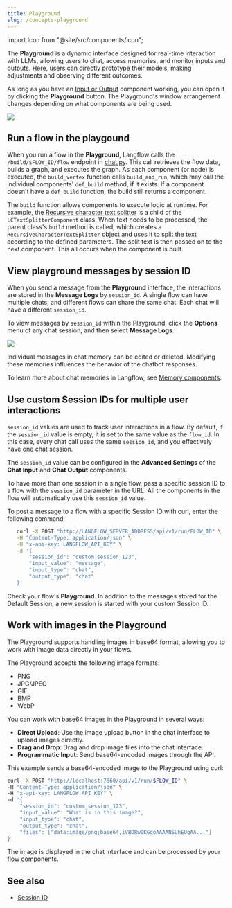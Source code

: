 ```yaml
---
title: Playground
slug: /concepts-playground
---
```


import Icon from "@site/src/components/icon";

The **Playground** is a dynamic interface designed for real-time interaction with LLMs, allowing users to chat, access memories, and monitor inputs and outputs. Here, users can directly prototype their models, making adjustments and observing different outcomes.

As long as you have an [Input or Output](/components-io) component working, you can open it by clicking the **Playground** button.
The Playground's window arrangement changes depending on what components are being used.

![](/img/playground.png)

## Run a flow in the playgound

When you run a flow in the **Playground**, Langflow calls the `/build/$FLOW_ID/flow` endpoint in [chat.py](https://github.com/langflow-ai/langflow/blob/main/src/backend/base/langflow/api/v1/chat.py#L162). This call retrieves the flow data, builds a graph, and executes the graph. As each component (or node) is executed, the `build_vertex` function calls `build_and_run`, which may call the individual components' `def_build` method, if it exists. If a component doesn't have a `def_build` function, the build still returns a component.

The `build` function allows components to execute logic at runtime. For example, the [Recursive character text splitter](https://github.com/langflow-ai/langflow/blob/main/src/backend/base/langflow/components/langchain_utilities/recursive_character.py) is a child of the `LCTextSplitterComponent` class. When text needs to be processed, the parent class's `build` method is called, which creates a `RecursiveCharacterTextSplitter` object and uses it to split the text according to the defined parameters. The split text is then passed on to the next component. This all occurs when the component is built.

## View playground messages by session ID

When you send a message from the **Playground** interface, the interactions are stored in the **Message Logs** by `session_id`.
A single flow can have multiple chats, and different flows can share the same chat. Each chat will have a different `session_id`.

To view messages by `session_id` within the Playground, click the <Icon name="Ellipsis" aria-hidden="true"/> **Options** menu of any chat session, and then select **Message Logs**.

![](/img/messages-logs.png)

Individual messages in chat memory can be edited or deleted. Modifying these memories influences the behavior of the chatbot responses.

To learn more about chat memories in Langflow, see [Memory components](/components-memories).

## Use custom Session IDs for multiple user interactions

`session_id` values are used to track user interactions in a flow.
By default, if the `session_id` value is empty, it is set to the same value as the `flow_id`. In this case, every chat call uses the same `session_id`, and you effectively have one chat session.

The `session_id` value can be configured in the **Advanced Settings** of the **Chat Input** and **Chat Output** components.

To have more than one session in a single flow, pass a specific session ID to a flow with the `session_id` parameter in the URL. All the components in the flow will automatically use this `session_id` value.

To post a message to a flow with a specific Session ID with curl, enter the following command:

```bash
   curl -X POST "http://LANGFLOW_SERVER_ADDRESS/api/v1/run/FLOW_ID" \
   -H "Content-Type: application/json" \
   -H "x-api-key: LANGFLOW_API_KEY" \
   -d '{
       "session_id": "custom_session_123",
       "input_value": "message",
       "input_type": "chat",
       "output_type": "chat"
   }'
```

Check your flow's **Playground**. In addition to the messages stored for the Default Session, a new session is started with your custom Session ID.

## Work with images in the Playground

The Playground supports handling images in base64 format, allowing you to work with image data directly in your flows.

The Playground accepts the following image formats:

* PNG
* JPG/JPEG
* GIF
* BMP
* WebP

You can work with base64 images in the Playground in several ways:

* **Direct Upload**: Use the image upload button in the chat interface to upload images directly.
* **Drag and Drop**: Drag and drop image files into the chat interface.
* **Programmatic Input**: Send base64-encoded images through the API.

This example sends a base64-encoded image to the Playground using curl:

```bash
curl -X POST "http://localhost:7860/api/v1/run/$FLOW_ID" \
-H "Content-Type: application/json" \
-H "x-api-key: LANGFLOW_API_KEY" \
-d '{
    "session_id": "custom_session_123",
    "input_value": "What is in this image?",
    "input_type": "chat",
    "output_type": "chat",
    "files": ["data:image/png;base64,iVBORw0KGgoAAAANSUhEUgAA..."]
}'
```

The image is displayed in the chat interface and can be processed by your flow components.

## See also

- [Session ID](/session-id)